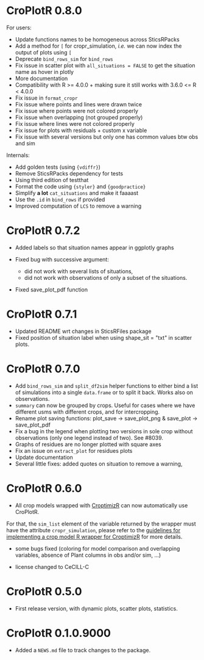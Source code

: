 # CroPlotR 0.8.0

For users: 

* Update functions names to be homogeneous across SticsRPacks
* Add a method for `[` for cropr_simulation, *i.e.* we can now index the output of plots using `[`
* Deprecate `bind_rows_sim` for `bind_rows`
* Fix issue in scatter plot with `all_situations = FALSE` to get the situation name as hover in plotly
* More documentation
* Compatibility with R >= 4.0.0 + making sure it still works with 3.6.0 <= R < 4.0.0
* Fix issue in `format_cropr`
* Fix issue where points and lines were drawn twice
* Fix issue where points were not colored properly
* Fix issue when overlapping (not grouped properly)
* Fix issue where lines were not colored properly
* Fix issue for plots with residuals + custom x variable
* Fix issue with several versions but only one has common values btw obs and sim

Internals:

* Add golden tests (using `{vdiffr}`)
* Remove SticsRPacks dependency for tests
* Using third edition of testthat
* Format the code using `{styler}` and `{goodpractice}`
* Simplify **a lot** `cat_situations` and make it faaaast
* Use the `.id` in `bind_rows` if provided
* Improved computation of `LCS` to remove a warning 

# CroPlotR 0.7.2

* Added labels so that situation names appear in ggplotly graphs
* Fixed bug with successive argument:

  * did not work with several lists of situations,
  * did not work with observations of only a subset of the situations.
  
* Fixed save_plot_pdf function

# CroPlotR 0.7.1

* Updated README wrt changes in SticsRFiles package
* Fixed position of situation label when using shape_sit = "txt" in scatter plots.

# CroPlotR 0.7.0

* Add `bind_rows_sim` and `split_df2sim` helper functions to either bind a list of simulations into a single `data.frame` or to split it back. Works also on observations.
* `summary` can now be grouped by crops. Useful for cases where we have different usms with different crops, and for intercropping.
* Rename plot saving functions: plot_save -> save_plot_png & save_plot -> save_plot_pdf
* Fix a bug in the legend when plotting two versions in sole crop without observations (only one legend instead of two). See #8039.
* Graphs of residues are no longer plotted with square axes 
* Fix an issue on `extract_plot` for residues plots
* Update documentation
* Several little fixes: added quotes on situation to remove a warning, 

# CroPlotR 0.6.0

 * All crop models wrapped with [CroptimizR](https://github.com/SticsRPacks/CroptimizR) can now automatically use CroPlotR.
  
  For that, the `sim_list` element of the variable returned by the wrapper must have the attribute `cropr_simulation`, please refer to the [guidelines for implementing a crop model R wrapper for CroptimizR](https://sticsrpacks.github.io/CroptimizR/articles/Designing_a_model_wrapper.html) for more details.
 
 * some bugs fixed (coloring for model comparison and overlapping variables, absence of Plant columns in obs and/or sim, ...)

 * license changed to CeCILL-C

# CroPlotR 0.5.0

 * First release version, with dynamic plots, scatter plots, statistics.

# CroPlotR 0.1.0.9000

* Added a `NEWS.md` file to track changes to the package.
